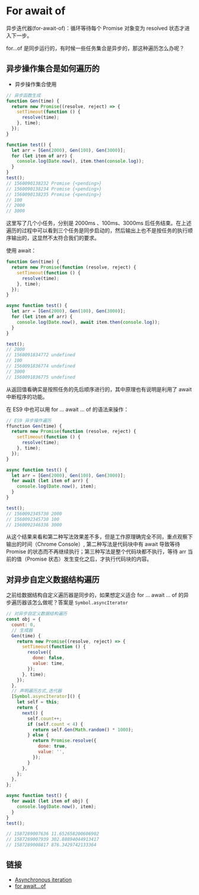 # For await of

异步迭代器(for-await-of)：循环等待每个 Promise 对象变为 resolved 状态才进入下一步。

for...of 是同步运行的，有时候一些任务集合是异步的，那这种遍历怎么办呢？

## 异步操作集合是如何遍历的

- 异步操作集合使用

```js
// 异步函数生成
function Gen(time) {
  return new Promise((resolve, reject) => {
    setTimeout(function () {
      resolve(time);
    }, time);
  });
}

function test() {
  let arr = [Gen(2000), Gen(100), Gen(3000)];
  for (let item of arr) {
    console.log(Date.now(), item.then(console.log));
  }
}
test();
// 1560090138232 Promise {<pending>}
// 1560090138234 Promise {<pending>}
// 1560090138235 Promise {<pending>}
// 100
// 2000
// 3000
```

这里写了几个小任务，分别是 2000ms 、100ms、3000ms 后任务结束。在上述遍历的过程中可以看到三个任务是同步启动的，然后输出上也不是按任务的执行顺序输出的，这显然不太符合我们的要求。

使用 await：

```js
function Gen(time) {
  return new Promise(function (resolve, reject) {
    setTimeout(function () {
      resolve(time);
    }, time);
  });
}

async function test() {
  let arr = [Gen(2000), Gen(100), Gen(3000)];
  for (let item of arr) {
    console.log(Date.now(), await item.then(console.log));
  }
}

test();
// 2000
// 1560091834772 undefined
// 100
// 1560091836774 undefined
// 3000
// 1560091836775 undefined
```

从返回值看确实是按照任务的先后顺序进行的，其中原理也有说明是利用了 await 中断程序的功能。

在 ES9 中也可以用 for … await … of 的语法来操作：

```js
// ES9 异步操作遍历
ffunction Gen(time) {
  return new Promise(function (resolve, reject) {
    setTimeout(function () {
      resolve(time);
    }, time);
  });
}

async function test() {
  let arr = [Gen(2000), Gen(100), Gen(3000)];
  for await (let item of arr) {
    console.log(Date.now(), item);
  }
}

test();
// 1560092345730 2000
// 1560092345730 100
// 1560092346336 3000
```

从这个结果来看和第二种写法效果差不多，但是工作原理确完全不同，重点观察下输出的时间（Chrome Console）, 第二种写法是代码块中有 await 导致等待 Promise 的状态而不再继续执行；第三种写法是整个代码块都不执行，等待 arr 当前的值（Promise 状态）发生变化之后，才执行代码块的内容。

## 对异步自定义数据结构遍历

之前给数据结构自定义遍历器是同步的，如果想定义适合 for … await … of 的异步遍历器该怎么做呢？答案是 `Symbol.asyncIterator`

```js
// 对异步自定义数据结构遍历
const obj = {
  count: 0,
  // 生成器
  Gen(time) {
    return new Promise((resolve, reject) => {
      setTimeout(function () {
        resolve({
          done: false,
          value: time,
        });
      }, time);
    });
  },
  // 声明遍历方式,迭代器
  [Symbol.asyncIterator]() {
    let self = this;
    return {
      next() {
        self.count++;
        if (self.count < 4) {
          return self.Gen(Math.random() * 1000);
        } else {
          return Promise.resolve({
            done: true,
            value: '',
          });
        }
      },
    };
  },
};

async function test() {
  for await (let item of obj) {
    console.log(Date.now(), item);
  }
}
test();

// 1587289007636 11.652658200606902
// 1587289007939 302.88894044913417
// 1587289008817 876.3429742133364
```

## 链接

- [Asynchronous iteration](https://exploringjs.com/es2018-es2019/ch_asynchronous-iteration.html#for-await-of-and-rejections)
- [for await...of](https://developer.mozilla.org/zh-CN/docs/Web/JavaScript/Reference/Statements/for-await...of)
